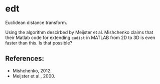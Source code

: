 # edt

Euclidean distance transform.

Using the algorithm descirbed by Meijster et al. Mishchenko claims that their Matlab code for extending `eudist` in MATLAB from 2D to 3D is even faster than this. Is that possible?

## References:
 * Mishchenko, 2012.
 * Meijster et al., 2000.
